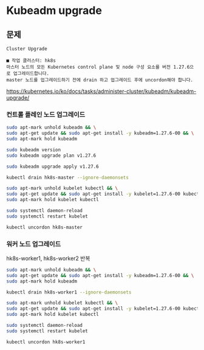 # Kubeadm upgrade

## 문제

`Cluster Upgrade`
```
■ 작업 클러스터: hk8s
마스터 노드의 모든 Kubernetes control plane 및 node 구성 요소를 버전 1.27.6으로 업그레이드합니다.
master 노드를 업그레이드하기 전에 drain 하고 업그레이드 후에 uncordon해야 합니다.
```

https://kubernetes.io/ko/docs/tasks/administer-cluster/kubeadm/kubeadm-upgrade/

### 컨트롤 플레인 노드 업그레이드

```bash
sudo apt-mark unhold kubeadm && \
sudo apt-get update && sudo apt-get install -y kubeadm=1.27.6-00 && \
sudo apt-mark hold kubeadm
```

```bash
sudo kubeadm version
sudo kubeadm upgrade plan v1.27.6
```

```bash
sudo kubeadm upgrade apply v1.27.6
```

```bash
kubectl drain hk8s-master --ignore-daemonsets
```

```bash
sudo apt-mark unhold kubelet kubectl && \
sudo apt-get update && sudo apt-get install -y kubelet=1.27.6-00 kubectl=1.27.6-00 && \
sudo apt-mark hold kubelet kubectl
```

```bash
sudo systemctl daemon-reload
sudo systemctl restart kubelet
```

```bash
kubectl uncordon hk8s-master
```


### 워커 노드 업그레이드

hk8s-worker1, hk8s-worker2 반복

```bash
sudo apt-mark unhold kubeadm && \
sudo apt-get update && sudo apt-get install -y kubeadm=1.27.6-00 && \
sudo apt-mark hold kubeadm
```

```bash
kubectl drain hk8s-worker1 --ignore-daemonsets
```

```bash
sudo apt-mark unhold kubelet kubectl && \
sudo apt-get update && sudo apt-get install -y kubelet=1.27.6-00 kubectl=1.27.6-00 && \
sudo apt-mark hold kubelet kubectl
```

```bash
sudo systemctl daemon-reload
sudo systemctl restart kubelet
```

```bash
kubectl uncordon hk8s-worker1
```